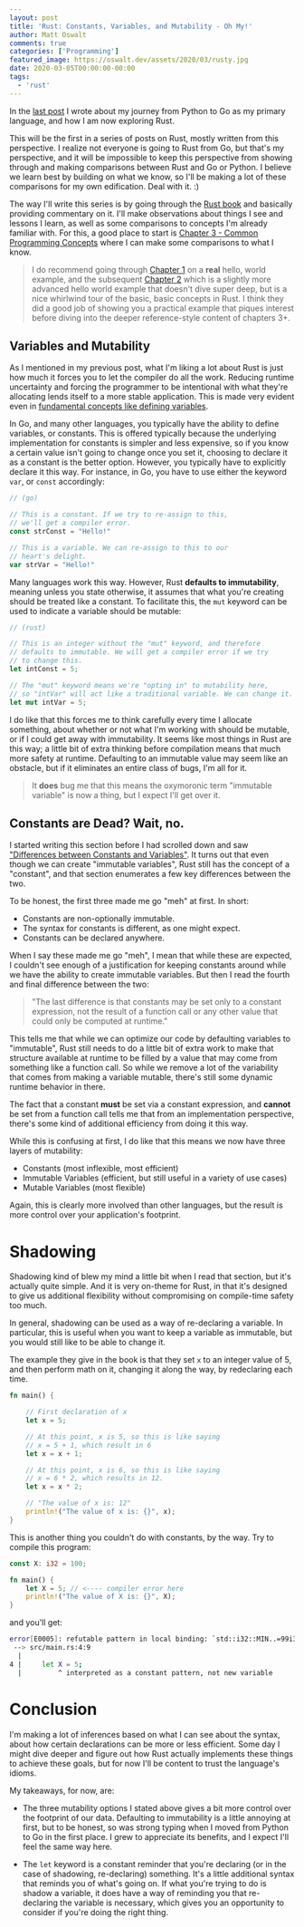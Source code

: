 ```yaml
---
layout: post
title: 'Rust: Constants, Variables, and Mutability - Oh My!'
author: Matt Oswalt
comments: true
categories: ['Programming']
featured_image: https://oswalt.dev/assets/2020/03/rusty.jpg
date: 2020-03-05T00:00:00-00:00
tags:
  - 'rust'
---
```


In the [last post](https://oswalt.dev/2020/03/getting-rusty/) I wrote about my journey from Python to Go as my primary language, and how I am now exploring Rust.

This will be the first in a series of posts on Rust, mostly written from this perspective. I realize not everyone is going to Rust from Go, but that's my perspective, and it will be impossible to keep this perspective from showing through and making comparisons between Rust and Go or Python. I believe we learn best by building on what we know, so I'll be making a lot of these comparisons for my own edification. Deal with it. :)

The way I'll write this series is by going through the [Rust book](https://doc.rust-lang.org/book/) and basically providing commentary on it. I'll make observations about things I see and lessons I learn, as well as some comparisons to concepts I'm already familiar with. For this, a good place to start is [Chapter 3 - Common Programming Concepts](https://doc.rust-lang.org/book/ch03-00-common-programming-concepts.html) where I can make some comparisons to what I know.

> I do recommend going through [Chapter 1](https://doc.rust-lang.org/book/ch01-03-hello-cargo.html) on a **real** hello, world example, and the subsequent [Chapter 2](https://doc.rust-lang.org/book/ch02-00-guessing-game-tutorial.html) which is a slightly more advanced hello world example that doesn't dive super deep, but is a nice whirlwind tour of the basic, basic concepts in Rust. I think they did a good job of showing you a practical example that piques interest before diving into the deeper reference-style content of chapters 3+.

## Variables and Mutability

As I mentioned in my previous post, what I'm liking a lot about Rust is just how much it forces you to let the compiler do all the work. Reducing runtime uncertainty and forcing the programmer to be intentional with what they're allocating lends itself to a more stable application. This is made very evident even in [fundamental concepts like defining variables](https://doc.rust-lang.org/book/ch03-01-variables-and-mutability.html).

In Go, and many other languages, you typically have the ability to define variables, or constants. This is offered typically because the underlying implementation for constants is simpler and less expensive, so if you know a certain value isn't going to change once you set it, choosing to declare it as a constant is the better option. However, you typically have to explicitly declare it this way. For instance, in Go, you have to use either the keyword `var`, or `const` accordingly:

```go
// (go)

// This is a constant. If we try to re-assign to this,
// we'll get a compiler error.
const strConst = "Hello!"

// This is a variable. We can re-assign to this to our
// heart's delight.
var strVar = "Hello!"
```

Many languages work this way. However, Rust **defaults to immutability**, meaning unless you state otherwise, it assumes that what you're creating should be treated like a constant. To facilitate this, the `mut` keyword can be used to indicate a variable should be mutable:

```rust
// (rust)

// This is an integer without the "mut" keyword, and therefore
// defaults to immutable. We will get a compiler error if we try
// to change this.
let intConst = 5;

// The "mut" keyword means we're "opting in" to mutability here,
// so "intVar" will act like a traditional variable. We can change it.
let mut intVar = 5;
```

I do like that this forces me to think carefully every time I allocate something, about whether or not what I'm working with should be mutable, or if I could get away with immutability. It seems like most things in Rust are this way; a little bit of extra thinking before compilation means that much more safety at runtime. Defaulting to an immutable value may seem like an obstacle, but if it eliminates an entire class of bugs, I'm all for it.

> It **does** bug me that this means the oxymoronic term "immutable variable" is now a thing, but I expect I'll get over it.

## Constants are Dead? Wait, no.

I started writing this section before I had scrolled down and saw ["Differences between Constants and Variables"](https://doc.rust-lang.org/book/ch03-01-variables-and-mutability.html#differences-between-variables-and-constants). It turns out that even though we can create "immutable variables", Rust still has the concept of a "constant", and that section enumerates a few key differences between the two.

To be honest, the first three made me go "meh" at first. In short:

- Constants are non-optionally immutable.
- The syntax for constants is different, as one might expect.
- Constants can be declared anywhere.

When I say these made me go "meh", I mean that while these are expected, I couldn't see enough of a justification for keeping constants around while we have the ability to create immutable variables. But then I read the fourth and final difference between the two:

> "The last difference is that constants may be set only to a constant expression, not the result of a function call or any other value that could only be computed at runtime."

This tells me that while we can optimize our code by defaulting variables to "immutable", Rust still needs to do a little bit of extra work to make that structure available at runtime to be filled by a value that may come from something like a function call. So while we remove a lot of the variability that comes from making a variable mutable, there's still some dynamic runtime behavior in there.

The fact that a constant **must** be set via a constant expression, and **cannot** be set from a function call tells me that from an implementation perspective, there's some kind of additional efficiency from doing it this way. 

While this is confusing at first, I do like that this means we now have three layers of mutability:

- Constants (most inflexible, most efficient)
- Immutable Variables (efficient, but still useful in a variety of use cases)
- Mutable Variables (most flexible)

Again, this is clearly more involved than other languages, but the result is more control over your application's footprint.


# Shadowing

Shadowing kind of blew my mind a little bit when I read that section, but it's actually quite simple. And it is very on-theme for Rust, in that it's designed to give us additional flexibility without compromising on compile-time safety too much.

In general, shadowing can be used as a way of re-declaring a variable. In particular, this is useful when you want to keep a variable as immutable, but you would still like to be able to change it.

The example they give in the book is that they set `x` to an integer value of 5, and then perform math on it, changing it along the way, by redeclaring each time.

```rust
fn main() {

    // First declaration of x
    let x = 5;

    // At this point, x is 5, so this is like saying
    // x = 5 + 1, which result in 6
    let x = x + 1;

    // At this point, x is 6, so this is like saying
    // x = 6 * 2, which results in 12.
    let x = x * 2;

    // "The value of x is: 12"
    println!("The value of x is: {}", x);
}
```

This is another thing you couldn't do with constants, by the way. Try to compile this program:

```rust
const X: i32 = 100;

fn main() {
    let X = 5; // <---- compiler error here
    println!("The value of X is: {}", X);
}
```

and you'll get:

```bash
error[E0005]: refutable pattern in local binding: `std::i32::MIN..=99i32` and `101i32..=std::i32::MAX` not covered
 --> src/main.rs:4:9
  |
4 |     let X = 5;
  |         ^ interpreted as a constant pattern, not new variable
```

# Conclusion

I'm making a lot of inferences based on what I can see about the syntax, about how certain declarations can be more or less efficient. Some day I might dive deeper and figure out how Rust actually implements these things to achieve these goals, but for now I'll be content to trust the language's idioms.

My takeaways, for now, are:

- The three mutability options I stated above gives a bit more control over the footprint of our data. Defaulting to immutability is a little annoying at first, but to be honest, so was strong typing when I moved from Python to Go in the first place. I grew to appreciate its benefits, and I expect I'll feel the same way here.

- The `let` keyword is a constant reminder that you're declaring (or in the case of shadowing, re-declaring) something. It's a little additional syntax that reminds you of what's going on. If what you're trying to do is shadow a variable, it does have a way of reminding you that re-declaring the variable is necessary, which gives you an opportunity to consider if you're doing the right thing.
